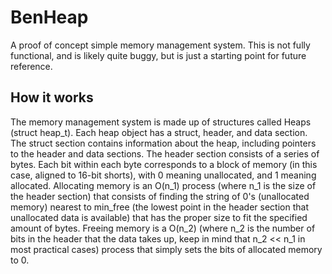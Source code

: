 # BenHeap
A proof of concept simple memory management system. This is not fully functional, and is likely quite buggy, but is just a starting point for future reference.

## How it works
The memory management system is made up of structures called Heaps (struct heap_t). Each heap object has a struct, header, and data section. The struct section contains information about the heap, including pointers to the header and data sections. The header section consists of a series of bytes. Each bit within each byte corresponds to a block of memory (in this case, aligned to 16-bit shorts), with 0 meaning unallocated, and 1 meaning allocated. Allocating memory is an O(n_1) process (where n_1 is the size of the header section) that consists of finding the string of 0's (unallocated memory) nearest to min_free (the lowest point in the header section that unallocated data is available) that has the proper size to fit the specified amount of bytes. Freeing memory is a O(n_2) (where n_2 is the number of bits in the header that the data takes up, keep in mind that n_2 << n_1 in most practical cases) process that simply sets the bits of allocated memory to 0.
